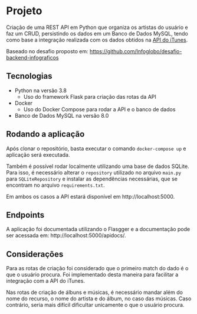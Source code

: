 # Projeto

Criação de uma REST API em Python que organiza os artistas do usuário e faz um CRUD, persistindo os dados em um Banco de Dados MySQL, tendo como base a integração realizada com os dados obtidos na [API do iTunes](https://developer.apple.com/library/archive/documentation/AudioVideo/Conceptual/iTuneSearchAPI/index.html).

Baseado no desafio proposto em: https://github.com/Infoglobo/desafio-backend-infograficos

## Tecnologias

- Python na versão 3.8
  - Uso do framework Flask para criação das rotas da API
- Docker
  - Uso do Docker Compose para rodar a API e o banco de dados
- Banco de Dados MySQL na versão 8.0

## Rodando a aplicação

Após clonar o repositório, basta executar o comando `docker-compose up` e aplicação será executada.

Também é possível rodar localmente utilizando uma base de dados SQLite. Para isso, é necessário alterar o `repository` utilizado no arquivo `main.py` para `SQLiteRepository` e instalar as dependências necessárias, que se encontram no arquivo `requirements.txt`.

Em ambos os casos a API estará disponível em http://localhost:5000.

## Endpoints

A aplicação foi documentada utilizando o Flasgger e a documentação pode ser acessada em: http://localhost:5000/apidocs/.

## Considerações

Para as rotas de criação foi considerado que o primeiro match do dado é o que o usuário procura. Foi implementado desta maneira para facilitar a integração com a API do iTunes.

Nas rotas de criação de álbuns e músicas, é necessário mandar além do nome do recurso, o nome do artista e do álbum, no caso das músicas. Caso contrário, seria mais difícil dificultar unicamente o que o usuário procura.
